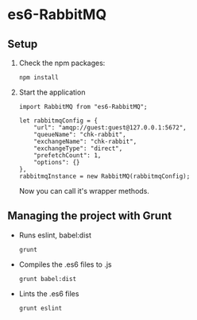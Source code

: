 # es6-RabbitMQ


## Setup

1. Check the npm packages:

    ```
    npm install
    ```

2. Start the application

    ```
    import RabbitMQ from "es6-RabbitMQ";
    
    let rabbitmqConfig = {
        "url": "amqp://guest:guest@127.0.0.1:5672",
        "queueName": "chk-rabbit",
        "exchangeName": "chk-rabbit",
        "exchangeType": "direct",
        "prefetchCount": 1,
        "options": {}
    },
    rabbitmqInstance = new RabbitMQ(rabbitmqConfig);
    ```
    Now you can call it's wrapper methods.

## Managing the project with Grunt

* Runs eslint, babel:dist

    ```
    grunt
    ```

* Compiles the .es6 files to .js
 
    ```
    grunt babel:dist
    ```

* Lints the .es6 files

    ```
    grunt eslint
    ```
